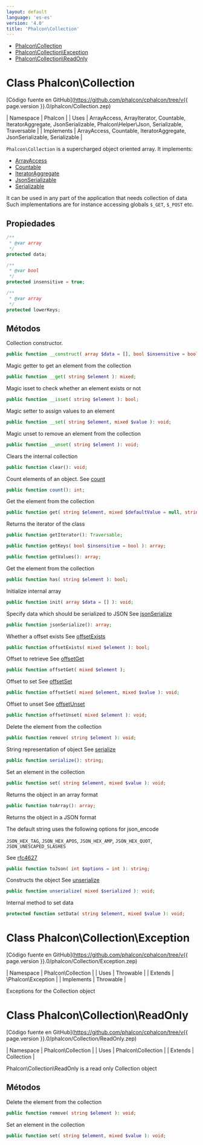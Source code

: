 ```yaml
---
layout: default
language: 'es-es'
version: '4.0'
title: 'Phalcon\Collection'
---
```


- [Phalcon\Collection](#collection)
- [Phalcon\Collection\Exception](#collection-exception)
- [Phalcon\Collection\ReadOnly](#collection-readonly)

<h1 id="collection">Class Phalcon\Collection</h1>

[Código fuente en GitHub](https://github.com/phalcon/cphalcon/tree/v{{ page.version }}.0/phalcon/Collection.zep)

| Namespace | Phalcon | | Uses | ArrayAccess, ArrayIterator, Countable, IteratorAggregate, JsonSerializable, Phalcon\Helper\Json, Serializable, Traversable | | Implements | ArrayAccess, Countable, IteratorAggregate, JsonSerializable, Serializable |

`Phalcon\Collection` is a supercharged object oriented array. It implements:

- [ArrayAccess](https://www.php.net/manual/en/class.arrayaccess.php)
- [Countable](https://www.php.net/manual/en/class.countable.php)
- [IteratorAggregate](https://www.php.net/manual/en/class.iteratoraggregate.php)
- [JsonSerializable](https://www.php.net/manual/en/class.jsonserializable.php)
- [Serializable](https://www.php.net/manual/en/class.serializable.php)

It can be used in any part of the application that needs collection of data Such implementations are for instance accessing globals `$_GET`, `$_POST` etc.

## Propiedades

```php
/**
 * @var array
 */
protected data;

/**
 * @var bool
 */
protected insensitive = true;

/**
 * @var array
 */
protected lowerKeys;

```

## Métodos

Collection constructor.

```php
public function __construct( array $data = [], bool $insensitive = bool );
```

Magic getter to get an element from the collection

```php
public function __get( string $element ): mixed;
```

Magic isset to check whether an element exists or not

```php
public function __isset( string $element ): bool;
```

Magic setter to assign values to an element

```php
public function __set( string $element, mixed $value ): void;
```

Magic unset to remove an element from the collection

```php
public function __unset( string $element ): void;
```

Clears the internal collection

```php
public function clear(): void;
```

Count elements of an object. See [count](https://php.net/manual/en/countable.count.php)

```php
public function count(): int;
```

Get the element from the collection

```php
public function get( string $element, mixed $defaultValue = null, string $cast = null ): mixed;
```

Returns the iterator of the class

```php
public function getIterator(): Traversable;
```

```php
public function getKeys( bool $insensitive = bool ): array;
```

```php
public function getValues(): array;
```

Get the element from the collection

```php
public function has( string $element ): bool;
```

Initialize internal array

```php
public function init( array $data = [] ): void;
```

Specify data which should be serialized to JSON See [jsonSerialize](https://php.net/manual/en/jsonserializable.jsonserialize.php)

```php
public function jsonSerialize(): array;
```

Whether a offset exists See [offsetExists](https://php.net/manual/en/arrayaccess.offsetexists.php)

```php
public function offsetExists( mixed $element ): bool;
```

Offset to retrieve See [offsetGet](https://php.net/manual/en/arrayaccess.offsetget.php)

```php
public function offsetGet( mixed $element );
```

Offset to set See [offsetSet](https://php.net/manual/en/arrayaccess.offsetset.php)

```php
public function offsetSet( mixed $element, mixed $value ): void;
```

Offset to unset See [offsetUnset](https://php.net/manual/en/arrayaccess.offsetunset.php)

```php
public function offsetUnset( mixed $element ): void;
```

Delete the element from the collection

```php
public function remove( string $element ): void;
```

String representation of object See [serialize](https://php.net/manual/en/serializable.serialize.php)

```php
public function serialize(): string;
```

Set an element in the collection

```php
public function set( string $element, mixed $value ): void;
```

Returns the object in an array format

```php
public function toArray(): array;
```

Returns the object in a JSON format

The default string uses the following options for json_encode

`JSON_HEX_TAG`, `JSON_HEX_APOS`, `JSON_HEX_AMP`, `JSON_HEX_QUOT`, `JSON_UNESCAPED_SLASHES`

See [rfc4627](https://www.ietf.org/rfc/rfc4627.txt)

```php
public function toJson( int $options = int ): string;
```

Constructs the object See [unserialize](https://php.net/manual/en/serializable.unserialize.php)

```php
public function unserialize( mixed $serialized ): void;
```

Internal method to set data

```php
protected function setData( string $element, mixed $value ): void;
```

<h1 id="collection-exception">Class Phalcon\Collection\Exception</h1>

[Código fuente en GitHub](https://github.com/phalcon/cphalcon/tree/v{{ page.version }}.0/phalcon/Collection/Exception.zep)

| Namespace | Phalcon\Collection | | Uses | Throwable | | Extends | \Phalcon\Exception | | Implements | Throwable |

Exceptions for the Collection object

<h1 id="collection-readonly">Class Phalcon\Collection\ReadOnly</h1>

[Código fuente en GitHub](https://github.com/phalcon/cphalcon/tree/v{{ page.version }}.0/phalcon/Collection/ReadOnly.zep)

| Namespace | Phalcon\Collection | | Uses | Phalcon\Collection | | Extends | Collection |

Phalcon\Collection\ReadOnly is a read only Collection object

## Métodos

Delete the element from the collection

```php
public function remove( string $element ): void;
```

Set an element in the collection

```php
public function set( string $element, mixed $value ): void;
```